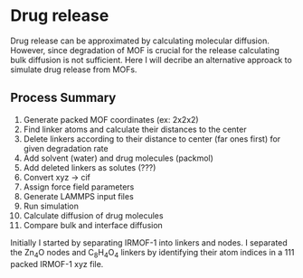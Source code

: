 Drug release
============

Drug release can be approximated by calculating molecular diffusion. However, since degradation of
MOF is crucial for the release calculating bulk diffusion is not sufficient. Here I will decribe an
alternative approack to simulate drug release from MOFs.

Process Summary
---------------
1. Generate packed MOF coordinates (ex: 2x2x2)
2. Find linker atoms and calculate their distances to the center
3. Delete linkers according to their distance to center (far ones first) for given degradation rate
4. Add solvent (water) and drug molecules (packmol)
5. Add deleted linkers as solutes (???)
6. Convert xyz -> cif
7. Assign force field parameters
8. Generate LAMMPS input files
9. Run simulation
10. Calculate diffusion of drug molecules
11. Compare bulk and interface diffusion

Initially I started by separating IRMOF-1 into linkers and nodes.
I separated the Zn<sub>4</sub>O nodes and C<sub>8</sub>H<sub>4</sub>O<sub>4</sub> linkers by identifying their atom indices in a 111 packed IRMOF-1 xyz file.

